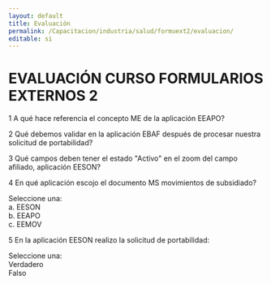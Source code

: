 ```yaml
---
layout: default
title: Evaluación
permalink: /Capacitacion/industria/salud/formuext2/evaluacion/
editable: si
---
```


# EVALUACIÓN CURSO FORMULARIOS EXTERNOS 2


1  A qué hace referencia el concepto ME de la aplicación EEAPO?  

2  Qué debemos validar en la aplicación EBAF después de procesar nuestra solicitud de portabilidad?  

3  Qué campos deben tener el estado "Activo" en el zoom del campo afiliado, aplicación EESON?  

4  En qué aplicación escojo el documento MS movimientos de subsidiado?  

Seleccione una:  
a. EESON  
b. EEAPO  
c. EEMOV  

5  En la aplicación EESON realizo la solicitud de portabilidad:  

Seleccione una:  
Verdadero  
Falso  





